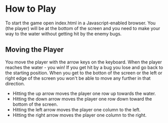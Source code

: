 # How to Play
To start the game open index.html in a Javascript-enabled browser. You (the player) will be at the
bottom of the screen and you need to make your way to the water without getting hit by the enemy bugs.

## Moving the Player
You move the player with the arrow keys on the keyboard. When the player reaches the water - you win! If you get hit by a bug you lose and go back to the starting position.
When you get to the botton of the screen or the left or right edge of the screen you won't be able to move any further in that direction.

* Hitting the up arrow moves the player one row up towards the water.
* Hitting the down arrow moves the player one row down toward the bottom of the screen.
* Hitting the left arrow moves the player one column to the left.
* Hitting the right arrow moves the player one column to the right.
